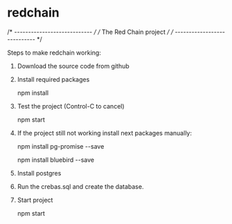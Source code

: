 # redchain
/* ---------------------------- */
/*   The Red Chain project      */
/* ---------------------------- */


Steps to make redchain working:

1. Download the source code from github

2. Install required packages

   npm install

3. Test the project (Control-C to cancel)

   npm start

4. If the project still not working install next packages manually:

   npm install pg-promise --save
   
   npm install bluebird --save

5. Install postgres

6. Run the crebas.sql and create the database.

7. Start project

   npm start

